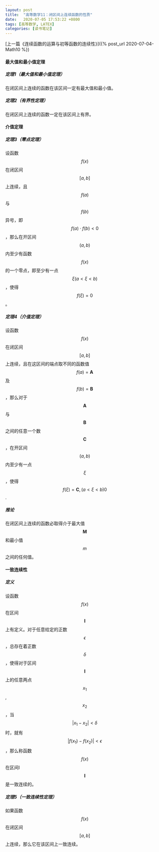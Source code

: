 ```yaml
---
layout: post
title:  "高等数学11：闭区间上连续函数的性质"
date:   2020-07-05 17:53:22 +0800
tags: [高等数学, LATEX]
categories: [读书笔记]
---
```


[上一篇《连续函数的运算与初等函数的连续性》]({% post_url 2020-07-04-Math10 %})

#### 最大值和最小值定理

##### 定理1（最大值和最小值定理）

在闭区间上连续的函数在该区间一定有最大值和最小值。

##### 定理2（有界性定理）

在闭区间上连续的函数一定在该区间上有界。


#### 介值定理

##### 定理3（零点定理） 

设函数<span> $$ f(x) $$ </span>在闭区间<span> $$ [a, b] $$ </span>上连续，且<span> $$ f(a) $$ </span>与<span> $$ f(b) $$ </span>异号，即<span> $$ f(a) \cdot f(b) \lt 0 $$ </span>，那么在开区间<span> $$ (a, b) $$ </span>内至少有函数<span> $$ f(x) $$ </span>的一个零点，即至少有一点<span> $$ \xi (a \lt \xi \lt b) $$ </span>，使得<span> $$ f(\xi) = 0 $$ </span>。


##### 定理4（介值定理）

设函数<span> $$ f(x) $$ </span>在闭区间<span> $$ [ a, b ] $$ </span>上连续，且在这区间的端点取不同的函数值<span> $$ f(a) = \bm A $$ </span>及<span> $$ f(b) = \bm B $$ </span>，那么对于<span> $$ \bm A $$ </span>与<span> $$ \bm B $$ </span>之间的任意一个数<span> $$ \bm C $$ </span>，在开区间<span> $$ (a, b) $$ </span>内至少有一点<span> $$ \xi $$ </span>，使得<span> $$ f(\xi) = \bm C, (a \lt \xi \lt b) 0 $$ </span>.

##### 推论

在闭区间上连续的函数必取得介于最大值<span> $$ \bm M $$ </span>和最小值<span> $$ m $$ </span>之间的任何值。

#### 一致连续性

##### 定义

设函数<span> $$ f(x) $$ </span>在区间<span> $$ \bm I $$ </span>上有定义。对于任意给定的正数<span> $$ \epsilon $$ </span>，总存在着正数<span> $$ \delta $$ </span>，使得对于区间<span> $$ \bm I $$ </span>上的任意两点<span> $$ x_1 $$ </span>, <span> $$ x_2 $$ </span>，当<span> $$ | x_1 - x_2 | \lt \delta $$ </span>时，就有 <span> $$ | f(x_1) - f(x_2) | \lt \epsilon $$ </span>，那么称函数<span> $$ f(x) $$ </span>在区间I<span> $$ \bm I $$ </span>是一致连续的。


##### 定理5（一致连续性定理）

如果函数 <span> $$ f(x) $$ </span> 在闭区间<span> $$ [a, b] $$ </span>上连续，那么它在该区间上一致连续。

